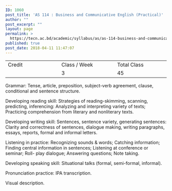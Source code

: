 ```yaml
---
ID: 1060
post_title: 'AS 114 : Business and Communicative English (Practical)'
author: ""
post_excerpt: ""
layout: page
permalink: >
  https://tecn.ac.bd/academic/syllabus/as/as-114-business-and-communicative-english-practical
published: true
post_date: 2018-04-11 11:47:07
---
```

<table width="625">
<tbody>
<tr>
<td width="206">Credit</td>
<td width="218">Class / Week</td>
<td width="201">Total Class</td>
</tr>
<tr>
<td width="206"></td>
<td width="218">3</td>
<td width="201">45</td>
</tr>
</tbody>
</table>
Grammar: Tense, article, preposition, subject-verb agreement, clause, conditional and sentence structure.

Developing reading skill: Strategies of reading-skimming, scanning, predicting, inferencing: Analyzing and interpreting variety of texts; Practicing comprehension from literary and nonliterary texts.

Developing writing skill: Sentences, sentence variety, generating sentences: Clarity and correctness of sentences, dialogue making, writing paragraphs, essays, reports, formal and informal letters.

Listening in practice: Recognizing sounds &amp; words; Catching information; Finding central information in sentences; Listening at conference or seminar; Roll- play dialogue; Answering questions; Note taking.

Developing speaking skill: Situational talks (formal, semi-formal, informal).

Pronunciation practice: IPA transcription.

Visual description.